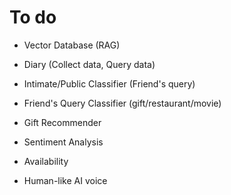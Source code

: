 # To do

- Vector Database (RAG)
- Diary (Collect data, Query data)
- Intimate/Public Classifier (Friend's query)
- Friend's Query Classifier (gift/restaurant/movie)
- Gift Recommender
- Sentiment Analysis
- Availability

- Human-like AI voice
